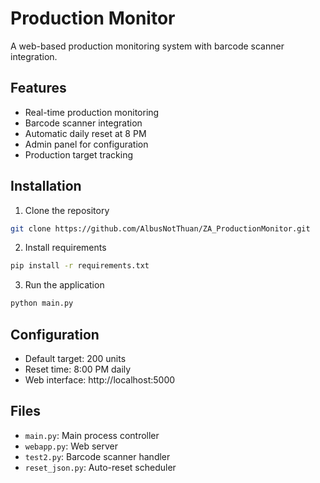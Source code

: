 # Production Monitor

A web-based production monitoring system with barcode scanner integration.

## Features
- Real-time production monitoring
- Barcode scanner integration
- Automatic daily reset at 8 PM
- Admin panel for configuration
- Production target tracking

## Installation
1. Clone the repository
```bash
git clone https://github.com/AlbusNotThuan/ZA_ProductionMonitor.git
```

2. Install requirements
```bash
pip install -r requirements.txt
```

3. Run the application
```bash
python main.py
```

## Configuration
- Default target: 200 units
- Reset time: 8:00 PM daily
- Web interface: http://localhost:5000

## Files
- `main.py`: Main process controller
- `webapp.py`: Web server
- `test2.py`: Barcode scanner handler
- `reset_json.py`: Auto-reset scheduler
